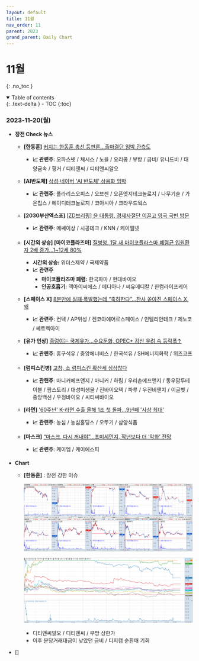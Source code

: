 ```yaml
---
layout: default
title: 11월
nav_order: 11
parent: 2023
grand_parent: Daily Chart
---
```


# 11월

{: .no_toc }

<details open markdown="block">
  <summary>
    Table of contents
  </summary>
  {: .text-delta }
- TOC
{:toc}
</details>

<!------------------------------------ STEP ------------------------------------>





### 2023-11-20(월)

* **장전 Check 뉴스**
  * **[한동훈]** [커지는 한동훈 총선 등판론…출마결단 임박 관측도](https://www.yna.co.kr/view/AKR20231119049700001?input=1195m)
    * **📈 관련주**: 오파스넷 / 체시스 / 노을 / 오리콤 / 부방 / 금비/ 유니드비 / 태양금속 / 핑거 / 디티앤씨 / 디티앤씨알오
  * **[AI반도체]** [삼성·네이버 'AI 반도체' 상용화 임박](https://www.etnews.com//20231117000184)
    * **📈 관련주**: 폴라리스오피스 / 오브젠 / 오픈엣지테크놀로지 / 나무기술 / 가온칩스 / 에이디테크놀로지 / 코아시아 / 크라우드웍스 
  * **[2030부산엑스포]** [[ZD브리핑\] 윤 대통령, 경제사절단 이끌고 영국 국빈 방문](https://n.news.naver.com/mnews/article/092/0002311980?sid=105)
    * **📈 관련주**: 메쎄이상 / 시공테크 / KNN / 케이엘넷
  * **[시간외 상승] [마이코플라즈마]**  [질병청, 1달 새 마이코플라스마 폐렴균 입원환자 2배 증가…1~12세 80%](https://www.asiatoday.co.kr/view.php?key=20231117010011372)

    * **시간외 상승:** 위더스제약 / 국제약품
    * **📈 관련주**
      * **마이코플라즈마 폐렴:** 한국파마 / 현대바이오
      * **인공호흡기:** 맥아이씨에스 / 메디아나 / 씨유메디칼 / 한컴라이프케어
  * **[스페이스 X]** [8분만에 실패·폭발했는데 “축하한다”…찬사 쏟아진 스페이스 X, 왜](https://n.news.naver.com/mnews/article/009/0005217420?sid=101)
  
    * **📈 관련주**: 컨텍 / AP위성 / 켄코아에어로스페이스 / 인텔리안테크 / 제노코 / 쎄트렉아이
  * **[유가 인상]** [출렁이는 국제유가…수요둔화, OPEC+ 감산 우려 속 등락폭↑ ](https://view.asiae.co.kr/article/2023111810142101640)

    * **📈 관련주**: 흥구석유 / 중앙에너비스 / 한국석유 / SH에너지화학 / 위즈코프
  * **[럼피스킨병]** [고창, 소 럼피스킨 확산세 심상찮다](https://news.kmib.co.kr/article/view.asp?arcid=0924330848&code=11131424&cp=nv)
  
    * **📈 관련주**: 마니커에프앤지 / 마니커 / 하림 / 우리손에프앤지 / 동우팜투테이블 / 팜스토리 / 대성미생물 / 진바이오텍 / 파루 / 우진비앤지 / 이글벳 / 중앙백신 / 우정바이오 / 씨티씨바이오
  * **[라면]** ['60주년' K-라면 수출 올해 1조 첫 돌파…9년째 '사상 최대' ](https://n.news.naver.com/mnews/article/001/0014341156?sid=101)

    * **📈 관련주**: 농심 / 농심홀딩스 / 오뚜기 / 삼양식품
  * **[마스크]** [“마스크, 다시 꺼내야”…초미세먼지, 작년보다 더 ‘악화’ 전망](https://n.news.naver.com/mnews/article/243/0000052951?sid=101)
  
    * **📈 관련주**: 케이엠 / 케이에스피
  

* **Chart**

  * **[한동훈]** : 장전 강한 이슈

    ![image-20231120161549655](./../../../images/menu21-sub23-sub11-11/image-20231120161549655.png)

    ![image-20231120164349342](./../../../images/menu21-sub23-sub11-11/image-20231120164349342.png)

    * 디티앤씨알오 / 디티엔씨 / 부방 상한가
    * 이후 분당거래대금이 낮았던 금비 / 디지캡 순환매 기회 

* [] 
